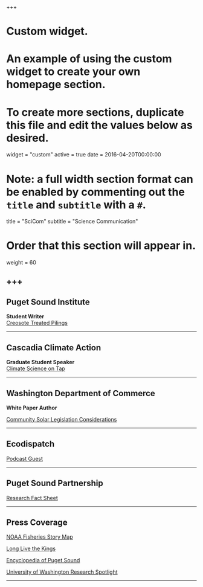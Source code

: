 +++
# Custom widget.
# An example of using the custom widget to create your own homepage section.
# To create more sections, duplicate this file and edit the values below as desired.
widget = "custom"
active = true
date = 2016-04-20T00:00:00

# Note: a full width section format can be enabled by commenting out the `title` and `subtitle` with a `#`.
title = "SciCom"
subtitle = "Science Communication"

# Order that this section will appear in.
weight = 60

+++
---
Puget Sound Institute 
---
**Student Writer**  
[Creosote Treated Pilings](https://www.eopugetsound.org/magazine/ssec2018/pilings)

---
Cascadia Climate Action
---
**Graduate Student Speaker**  
[Climate Science on Tap](http://cascadiaclimateaction.org/the-schooner-series/)  
  
---
Washington Department of Commerce
---
**White Paper Author**

[Community Solar Legislation Considerations](10.13140/RG.2.2.28538.03520/2)

---
Ecodispatch
---
 
[Podcast Guest](https://ecodispatchuwcoe.wixsite.com/ecodispatch/episodes)  
  
---
Puget Sound Partnership
---
[Research Fact Sheet](https://qrc.uw.edu/wp-content/uploads/sites/19/2019/04/SH-Seal-Skulls-Fact-Sheet.pdf)


---
Press Coverage
---
[NOAA Fisheries Story Map](https://storymaps.arcgis.com/stories/d9a81c21abef4c5bb590301e230548b6) 

[Long Live the Kings](https://lltk.org/using-museum-specimens-to-learn-about-harbor-seals-role-in-the-environment/)  

[Encyclopedia of Puget Sound](https://www.eopugetsound.org/magazine/IS/harbor-seal-skulls)  


[University of Washington Research Spotlight](https://fish.uw.edu/2021/04/harbor-seal-skulls-provide-clues-to-puget-sounds-past-food-webs/)  
  

---

